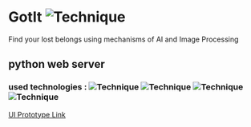 # GotIt ![Technique](https://img.shields.io/badge/Version-1.0-blue)

Find your lost belongs using mechanisms of AI and Image Processing

## python web server

### used technologies : ![Technique](https://img.shields.io/badge/Technique-AI-important)    ![Technique](https://img.shields.io/badge/Technique-Image%20Processing-success)   ![Technique](https://img.shields.io/badge/Technique-Text%20Processing-critical)   ![Technique](https://img.shields.io/badge/Technique-Matching-yellow)

[UI Prototype Link](https://xd.adobe.com/view/59bb073c-c53b-498e-5603-8a98ed202d01-2f8a/)
